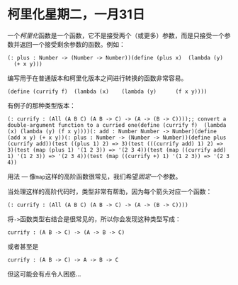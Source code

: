 # 柯里化星期二，一月31日

一个*柯里化*函数是一个函数，它不是接受两个（或更多）参数，而是只接受一个参数并返回一个接受剩余参数的函数。例如：

```
(: plus : Number -> (Number -> Number))(define (plus x)  (lambda (y)    (+ x y)))
```

编写用于在普通版本和柯里化版本之间进行转换的函数非常容易。

```
(define (currify f)  (lambda (x)    (lambda (y)      (f x y))))
```

有例子的那种类型版本：

```
(: currify : (All (A B C) (A B -> C) -> (A -> (B -> C))));; convert a double-argument function to a curried one(define (currify f)  (lambda (x) (lambda (y) (f x y))))(: add : Number Number -> Number)(define (add x y) (+ x y))(: plus : Number -> (Number -> Number))(define plus (currify add))(test ((plus 1) 2) => 3)(test (((currify add) 1) 2) => 3)(test (map (plus 1) '(1 2 3)) => '(2 3 4))(test (map ((currify add) 1) '(1 2 3)) => '(2 3 4))(test (map ((currify +) 1) '(1 2 3)) => '(2 3 4))
```

用法 — 像`map`这样的高阶函数很常见，我们希望*固定*一个参数。

当处理这样的高阶代码时，类型非常有帮助，因为每个箭头对应一个函数：

```
(: currify : (All (A B C) (A B -> C) -> (A -> (B -> C))))
```

将`->`函数类型右结合是很常见的，所以你会发现这种类型写成：

```
currify : (A B -> C) -> (A -> B -> C)
```

或者甚至是

```
currify : (A B -> C) -> A -> B -> C
```

但这可能会有点令人困惑…
